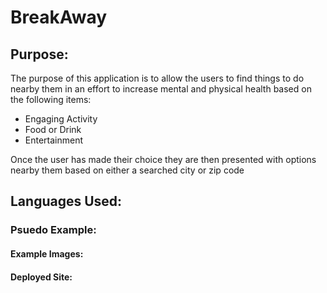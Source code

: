 # BreakAway

## Purpose:
The purpose of this application is to allow the users to find things to do nearby them in an effort to increase mental and physical health based on the following items:
<ul>
<li>Engaging Activity
<li>Food or Drink
<li>Entertainment
</ul>

Once the user has made their choice they are then presented with options nearby them based on either a searched city or zip code

## Languages Used:


### Psuedo Example:


#### Example Images:

#### Deployed Site:
